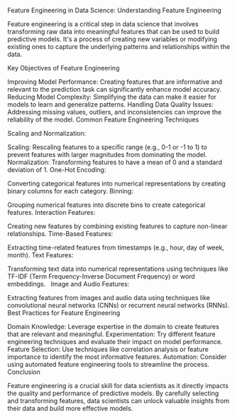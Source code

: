 Feature Engineering in Data Science: 
Understanding Feature Engineering

Feature engineering is a critical step in data science that involves transforming raw data into meaningful features that can be used to build predictive models. It's a process of creating new variables or modifying existing ones to capture the underlying patterns and relationships within the data.

Key Objectives of Feature Engineering

Improving Model Performance: Creating features that are informative and relevant to the prediction task can significantly enhance model accuracy.
Reducing Model Complexity: Simplifying the data can make it easier for models to learn and generalize patterns.
Handling Data Quality Issues: Addressing missing values, outliers, and inconsistencies can improve the reliability of the model.
Common Feature Engineering Techniques

Scaling and Normalization:

Scaling: Rescaling features to a specific range (e.g., 0-1 or -1 to 1) to prevent features with larger magnitudes from dominating the model.
Normalization: Transforming features to have a mean of 0 and a standard deviation of 1.
One-Hot Encoding:

Converting categorical features into numerical representations by creating binary columns for each category.
Binning:

Grouping numerical features into discrete bins to create categorical features.
Interaction Features:

Creating new features by combining existing features to capture non-linear relationships.
Time-Based Features:

Extracting time-related features from timestamps (e.g., hour, day of week, month).
Text Features:

Transforming text data into numerical representations using techniques like TF-IDF (Term Frequency-Inverse Document Frequency) or word embeddings.   
Image and Audio Features:

Extracting features from images and audio data using techniques like convolutional neural networks (CNNs) or recurrent neural networks (RNNs).
Best Practices for Feature Engineering

Domain Knowledge: Leverage expertise in the domain to create features that are relevant and meaningful.
Experimentation: Try different feature engineering techniques and evaluate their impact on model performance.
Feature Selection: Use techniques like correlation analysis or feature importance to identify the most informative features.
Automation: Consider using automated feature engineering tools to streamline the process.
Conclusion

Feature engineering is a crucial skill for data scientists as it directly impacts the quality and performance of predictive models. By carefully selecting and transforming features, data scientists can unlock valuable insights from their data and build more effective models.
